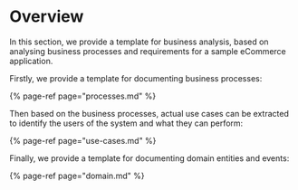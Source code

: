 # Overview

In this section, we provide a template for business analysis, based on analysing business processes and requirements for a sample eCommerce application.

Firstly, we provide a template for documenting business processes:

{% page-ref page="processes.md" %}

Then based on the business processes, actual use cases can be extracted to identify the users of the system and what they can perform:

{% page-ref page="use-cases.md" %}

Finally, we provide a template for documenting domain entities and events:

{% page-ref page="domain.md" %}



